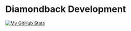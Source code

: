 # Diamondback Development

[![My GitHub Stats](https://github-readme-stats.vercel.app/api?username=Diamondback-Development&show_icons=true&theme=transparent)](https://github.com/anuraghazra/github-readme-stats)
